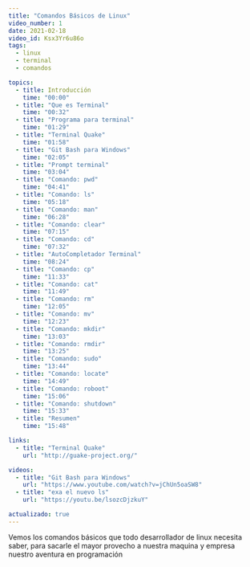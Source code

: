```yaml
---
title: "Comandos Básicos de Linux"
video_number: 1
date: 2021-02-18
video_id: Ksx3Yr6u86o
tags:
  - linux
  - terminal
  - comandos

topics:
  - title: Introducción
    time: "00:00"
  - title: "Que es Terminal"
    time: "00:32"
  - title: "Programa para terminal"
    time: "01:29"
  - title: "Terminal Quake"
    time: "01:58"
  - title: "Git Bash para Windows"
    time: "02:05"
  - title: "Prompt terminal"
    time: "03:04"
  - title: "Comando: pwd"
    time: "04:41"
  - title: "Comando: ls"
    time: "05:18"
  - title: "Comando: man"
    time: "06:28"
  - title: "Comando: clear"
    time: "07:15"
  - title: "Comando: cd"
    time: "07:32"
  - title: "AutoCompletador Terminal"
    time: "08:24"
  - title: "Comando: cp"
    time: "11:33"
  - title: "Comando: cat"
    time: "11:49"
  - title: "Comando: rm"
    time: "12:05"
  - title: "Comando: mv"
    time: "12:23"
  - title: "Comando: mkdir"
    time: "13:03"
  - title: "Comando: rmdir"
    time: "13:25"
  - title: "Comando: sudo"
    time: "13:44"
  - title: "Comando: locate"
    time: "14:49"
  - title: "Comando: roboot"
    time: "15:06"
  - title: "Comando: shutdown"
    time: "15:33"
  - title: "Resumen"
    time: "15:48"

links:
  - title: "Terminal Quake"
    url: "http://guake-project.org/"

videos:
  - title: "Git Bash para Windows"
    url: "https://www.youtube.com/watch?v=jChUn5oaSW8"
  - title: "exa el nuevo ls"
    url: "https://youtu.be/lsozcDjzkuY"

actualizado: true
---
```


Vemos los comandos básicos que todo desarrollador de linux necesita saber, para sacarle el mayor provecho a nuestra maquina y empresa nuestro aventura en programación
